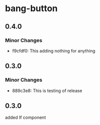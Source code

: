 # bang-button

## 0.4.0

### Minor Changes

-  f9cfdf0: This adding nothing for anything

## 0.3.0

### Minor Changes

-  889c3e8: This is testing of release

## 0.3.0

added If component

